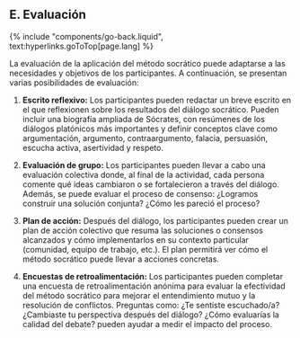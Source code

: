 ## E. Evaluación
{% include "components/go-back.liquid", text:hyperlinks.goToTop[page.lang] %}

La evaluación de la aplicación del método socrático puede adaptarse a las necesidades y objetivos de los participantes. A continuación, se presentan varias posibilidades de evaluación:

1. **Escrito reflexivo:** Los participantes pueden redactar un breve escrito en el que reflexionen sobre los resultados del diálogo socrático. Pueden incluir una biografía ampliada de Sócrates, con resúmenes de los diálogos platónicos más importantes y definir conceptos clave como argumentación, argumento, contraargumento, falacia, persuasión, escucha activa, asertividad y respeto.

2. **Evaluación de grupo:** Los participantes pueden llevar a cabo una evaluación colectiva donde, al final de la actividad, cada persona comente qué ideas cambiaron o se fortalecieron a través del diálogo. Además, se puede evaluar el proceso de consenso: ¿Logramos construir una solución conjunta? ¿Cómo les pareció el proceso?

3. **Plan de acción:** Después del diálogo, los participantes pueden crear un plan de acción colectivo que resuma las soluciones o consensos alcanzados y cómo implementarlos en su contexto particular (comunidad, equipo de trabajo, etc.). El plan permitirá ver cómo el método socrático puede llevar a acciones concretas.

4. **Encuestas de retroalimentación:** Los participantes pueden completar una encuesta de retroalimentación anónima para evaluar la efectividad del método socrático para mejorar el entendimiento mutuo y la resolución de conflictos. Preguntas como: ¿Te sentiste escuchado/a? ¿Cambiaste tu perspectiva después del diálogo? ¿Cómo evaluarías la calidad del debate? pueden ayudar a medir el impacto del proceso.
